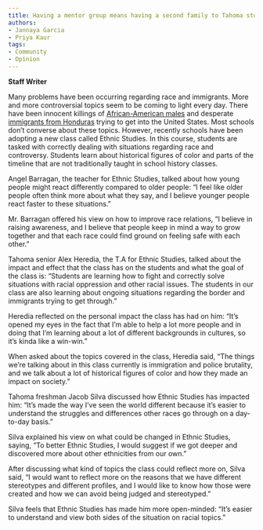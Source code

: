 ```yaml
---
title: Having a mentor group means having a second family to Tahoma students
authors:
- Jannaya Garcia 
- Priya Kaur
tags:
- Community
- Opinion
---
```


**Staff Writer**

Many problems have been occurring regarding race and immigrants. More and more controversial topics seem to be coming to light every day. There have been innocent killings of [African-American males](https://www.theguardian.com/world/2010/jul/09/oscar-grant-oakland-police-shooting) and desperate [immigrants from Honduras](https://www.cnbc.com/2018/10/22/scenes-of-the-caravan-as-honduran-migrants-push-north.html) trying to get into the United States. Most schools don’t converse about these topics. However, recently schools have been adopting a new class called Ethnic Studies. In this course, students are tasked with correctly dealing with situations regarding race and controversy. Students learn about historical figures of color and parts of the timeline that are not traditionally taught in school history classes. 

Angel Barragan, the teacher for Ethnic Studies, talked about how young people might react differently compared to older people: “I feel like older people often think more about what they say, and I believe younger people react faster to these situations.”

Mr. Barragan offered his view on how to improve race relations, “I believe in raising awareness, and I believe that people keep in mind a way to grow together and that each race could find ground on feeling safe with each other.”

Tahoma senior Alex Heredia, the T.A for Ethnic Studies, talked about the impact and effect that the class has on the students and what the goal of the class is: “Students are learning how to fight and correctly solve situations with racial oppression and other racial issues. The students in our class are also learning about ongoing situations regarding the border and immigrants trying to get through.”

Heredia reflected on the personal impact the class has had on him: “It’s opened my eyes in the fact that I’m able to help a lot more people and in doing that I’m learning about a lot of different backgrounds in cultures, so it’s kinda like a win-win.”

When asked about the topics covered in the class, Heredia said, “The things we’re talking about in this class currently is immigration and police brutality, and we talk about a lot of historical figures of color and how they made an impact on society.”

Tahoma freshman Jacob Silva discussed how Ethnic Studies has impacted him: “It’s made the way I’ve seen the world different because it’s easier to understand the struggles and differences other races go through on a day-to-day basis.”

Silva explained his view on what could be changed in Ethnic Studies, saying, “To better Ethnic Studies, I would suggest if we got deeper and discovered more about other ethnicities from our own.”

After discussing what kind of topics the class could reflect more on, Silva said, “I would want to reflect more on the reasons that we have different stereotypes and different profiles, and I would like to know how those were created and how we can avoid being judged and stereotyped.”

Silva feels that Ethnic Studies has made him more open-minded: “It’s easier to understand and view both sides of the situation on racial topics.”
